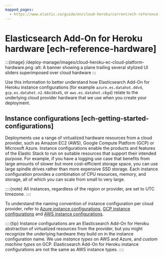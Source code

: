 ```yaml
---
mapped_pages:
  - https://www.elastic.co/guide/en/cloud-heroku/current/ech-reference-hardware.html
---
```


# Elasticsearch Add-On for Heroku hardware [ech-reference-hardware]

:::{image} /deploy-manage/images/cloud-heroku-ec-cloud-platform-hardware.png
:alt: A banner showing a plane trailing several stylized UI sliders superimposed over  cloud hardware
:::

Use this information to better understand how Elasticsearch Add-On for Heroku instance configurations (for example `azure.es.datahot.ddv4`, `gcp.es.datahot.n2.68x10x45`, or `aws.es.datahot.c6gd`) relate to the underlying cloud provider hardware that we use when you create your deployment.


## Instance configurations [ech-getting-started-configurations]

Deployments use a range of virtualized hardware resources from a cloud provider, such as Amazon EC2 (AWS), Google Compute Platform (GCP) or Microsoft Azure.  Instance configurations enable the products and features of the Elastic Stack to run on suitable resources that support their intended purpose. For example, if you have a logging use case that benefits from large amounts of slower but more cost-efficient storage space, you can use large spindle drives rather than more expensive SSD storage. Each instance configuration provides a combination of CPU resources, memory, and storage, all of which you can scale from small to very large.

::::{note}
All instances, regardless of the region or provider, are set to UTC timezone.
::::


To understand the naming convention of instance configuration per cloud provider, refer to [Azure instance configurations](ech-azure-instance-configuration.md), [GCP instance configurations](ech-gcp-instance-configuration.md) and [AWS instance configurations](ech-aws-instance-configuration.md).

::::{tip}
Instance configurations are an Elasticsearch Add-On for Heroku abstraction of virtualized resources from the provider, but you might recognize the underlying hardware they build on in the instance configuration name. We use *instance types* on AWS and Azure, and *custom machine types* on GCP. Elasticsearch Add-On for Heroku instance configurations are not the same as AWS instance types.
::::








